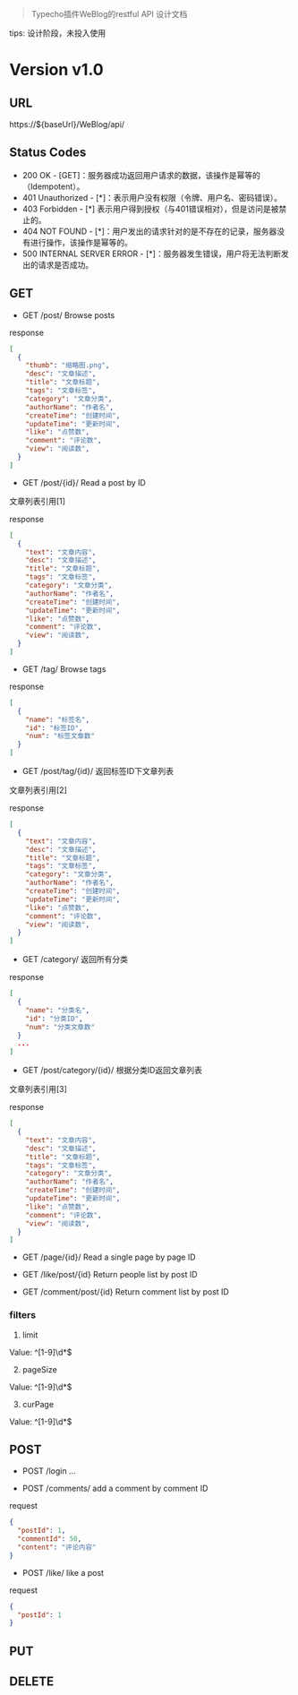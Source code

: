 > Typecho插件WeBlog的restful API 设计文档

tips: 设计阶段，未投入使用

# Version v1.0

## URL

https://${baseUrl}/WeBlog/api/

## Status Codes

- 200 OK - [GET]：服务器成功返回用户请求的数据，该操作是幂等的（Idempotent）。
- 401 Unauthorized - [*]：表示用户没有权限（令牌、用户名、密码错误）。
- 403 Forbidden - [*] 表示用户得到授权（与401错误相对），但是访问是被禁止的。
- 404 NOT FOUND - [*]：用户发出的请求针对的是不存在的记录，服务器没有进行操作，该操作是幂等的。
- 500 INTERNAL SERVER ERROR - [*]：服务器发生错误，用户将无法判断发出的请求是否成功。

## GET

- GET	/post/	Browse posts

response
```json
[
  {
    "thumb": "缩略图.png",
    "desc": "文章描述",
    "title": "文章标题",
    "tags": "文章标签",
    "category": "文章分类", 
    "authorName": "作者名",
    "createTime": "创建时间",
    "updateTime": "更新时间",
    "like": "点赞数",
    "comment": "评论数",
    "view": "阅读数",
  }
]
```

- GET	/post/{id}/	Read a post by ID

文章列表引用[1]

response
```json
[
  {
    "text": "文章内容", 
    "desc": "文章描述",
    "title": "文章标题",
    "tags": "文章标签", 
    "category": "文章分类", 
    "authorName": "作者名",
    "createTime": "创建时间",
    "updateTime": "更新时间",
    "like": "点赞数",
    "comment": "评论数",
    "view": "阅读数",
  }
]
```

- GET	/tag/	Browse tags

response
```json
[
  {
    "name": "标签名",
    "id": "标签ID",
    "num": "标签文章数"
  }
]
```

- GET	/post/tag/{id}/	返回标签ID下文章列表

文章列表引用[2]

response
```json
[
  {
    "text": "文章内容", 
    "desc": "文章描述",
    "title": "文章标题",
    "tags": "文章标签", 
    "category": "文章分类", 
    "authorName": "作者名",
    "createTime": "创建时间",
    "updateTime": "更新时间",
    "like": "点赞数",
    "comment": "评论数",
    "view": "阅读数",
  }
]
```

- GET	/category/	返回所有分类

response
```json
[
  {
    "name": "分类名",
    "id": "分类ID",
    "num": "分类文章数"
  }
  ...
]
```

- GET	/post/category/{id}/	根据分类ID返回文章列表

文章列表引用[3]

response
```json
[
  {
    "text": "文章内容", 
    "desc": "文章描述",
    "title": "文章标题",
    "tags": "文章标签", 
    "category": "文章分类", 
    "authorName": "作者名",
    "createTime": "创建时间",
    "updateTime": "更新时间",
    "like": "点赞数",
    "comment": "评论数",
    "view": "阅读数",
  }
]
```

- GET	/page/{id}/	Read a single page by page ID

- GET /like/post/{id} Return people list by post ID
- GET /comment/post/{id} Return comment list by post ID

### filters

1. limit

Value: ^[1-9]\d*$

2. pageSize

Value: ^[1-9]\d*$

3. curPage

Value: ^[1-9]\d*$


## POST
- POST /login
... 

- POST /comments/ add a comment by comment ID

request
```json
{
  "postId": 1,
  "commentId": 50,
  "content": "评论内容"
}
```
- POST /like/ like a post

request
```json
{
  "postId": 1
}
```

## PUT

## DELETE


